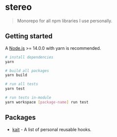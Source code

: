 # stereo

> Monorepo for all npm libraries I use personally.

## Getting started

A [Node.js](https://nodejs.org/en/) >= 14.0.0 with yarn is recommended.

```bash
# install dependencies
yarn

# build all packages
yarn build

# run all tests
yarn test

# run tests in-module
yarn workspace [package-name] run test
```

## Packages

- [kait](packages/kait/README.md) - A list of personal reusable hooks.
